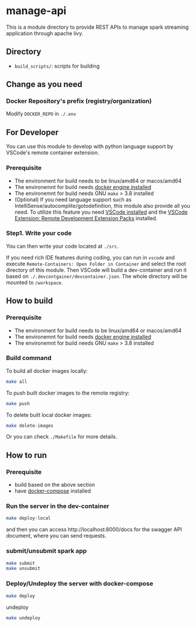 # manage-api

This is a module directory to provide REST APIs to manage spark streaming application through apache livy.

## Directory

- `build_scripts/`: scripts for building

## Change as you need

### Docker Repository's prefix (registry/organization)

Modify `DOCKER_REPO` in `./.env`

## For Developer

You can use this module to develop with python language support by VSCode's remote container extension.

### Prerequisite

- The environment for build needs to be linux/amd64 or macos/amd64
- The environemnt for build needs [docker engine installed](https://docs.docker.com/engine/install/)
- The environemnt for build needs GNU `make` > 3.8 installed
- (Optional) If you need language support such as IntelliSense/autocomplite/gotodefinition, this module also provide all you need. To utilize this feature you need [VSCode installed](https://code.visualstudio.com/docs/setup/setup-overview) and the [VSCode Extension: Remote Development Extension Packs](https://marketplace.visualstudio.com/items?itemName=ms-vscode-remote.vscode-remote-extensionpack) installed.

### Step1. Write your code

You can then write your code located at `./src`.

If you need rich IDE features during coding, you can run in `vscode` and execute `Remote-Containers: Open Folder in Container` and select the root directory of this module.
Then VSCode will build a dev-container and run it based on `./.devcontgainer/devcontainer.json`.
The whole directory will be mounted to `/workspace`.

## How to build

### Prerequisite

- The environment for build needs to be linux/amd64 or macos/amd64
- The environemnt for build needs [docker engine installed](https://docs.docker.com/engine/install/)
- The environemnt for build needs GNU `make` > 3.8 installed

### Build command

To build all docker images locally:
```bash
make all
```

To push built docker images to the remote registry:
```bash
make push
```

To delete built local docker images:
```bash
make delete-images
```

Or you can check `./Makefile` for more details.

## How to run

### Prerequisite

- build based on the above section
- have [docker-compose](https://docs.docker.com/compose/install/) installed

### Run the server in the dev-container

```bash
make deploy-local
```

and then you can access http://localhost:8000/docs for the swagger API document, where you can send requests.

### submit/unsubmit spark app

```bash
make submit
make unsubmit
```

### Deploy/Undeploy the server with docker-compose

```bash
make deploy
```

undeploy
```bash
make undeploy
```
